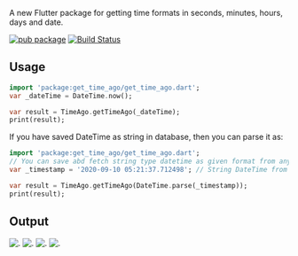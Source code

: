 A new Flutter package for getting time formats in seconds, minutes, hours, days and date.

[![pub package](https://img.shields.io/pub/v/get_time_ago.svg)](https://pub.dev/packages/get_time_ago)
[![Build Status](https://api.travis-ci.org/nixrajput/get-time-ago.svg)](https://pub.dev/packages/get_time_ago)

## Usage

```dart
import 'package:get_time_ago/get_time_ago.dart';
var _dateTime = DateTime.now();

var result = TimeAgo.getTimeAgo(_dateTime);
print(result);
```

If you have saved DateTime as string in database, then you can parse it as:

```dart
import 'package:get_time_ago/get_time_ago.dart';
// You can save abd fetch string type datetime as given format from any backend databases and set it to a variable, then parse this timestamp as given below steps:
var _timestamp = '2020-09-10 05:21:37.712498'; // String DateTime from backend.

var result = TimeAgo.getTimeAgo(DateTime.parse(_timestamp));
print(result);
```

## Output

![.](get_time_ago_1.jpg)
![.](get_time_ago_2.jpg)
![.](get_time_ago_3.jpg)
![.](get_time_ago_4.jpg)



